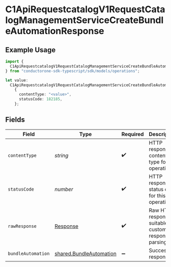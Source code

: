 # C1ApiRequestcatalogV1RequestCatalogManagementServiceCreateBundleAutomationResponse

## Example Usage

```typescript
import {
  C1ApiRequestcatalogV1RequestCatalogManagementServiceCreateBundleAutomationResponse,
} from "conductorone-sdk-typescript/sdk/models/operations";

let value:
  C1ApiRequestcatalogV1RequestCatalogManagementServiceCreateBundleAutomationResponse =
    {
      contentType: "<value>",
      statusCode: 182185,
    };
```

## Fields

| Field                                                                     | Type                                                                      | Required                                                                  | Description                                                               |
| ------------------------------------------------------------------------- | ------------------------------------------------------------------------- | ------------------------------------------------------------------------- | ------------------------------------------------------------------------- |
| `contentType`                                                             | *string*                                                                  | :heavy_check_mark:                                                        | HTTP response content type for this operation                             |
| `statusCode`                                                              | *number*                                                                  | :heavy_check_mark:                                                        | HTTP response status code for this operation                              |
| `rawResponse`                                                             | [Response](https://developer.mozilla.org/en-US/docs/Web/API/Response)     | :heavy_check_mark:                                                        | Raw HTTP response; suitable for custom response parsing                   |
| `bundleAutomation`                                                        | [shared.BundleAutomation](../../../sdk/models/shared/bundleautomation.md) | :heavy_minus_sign:                                                        | Successful response                                                       |